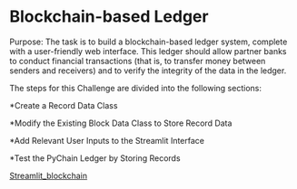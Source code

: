 # Blockchain-based Ledger

Purpose: The task is to build a blockchain-based ledger system, complete with a user-friendly web interface. This ledger should allow partner banks to conduct financial transactions (that is, to transfer money between senders and receivers) and to verify the integrity of the data in the ledger.

The steps for this Challenge are divided into the following sections:

*Create a Record Data Class

*Modify the Existing Block Data Class to Store Record Data

*Add Relevant User Inputs to the Streamlit Interface

*Test the PyChain Ledger by Storing Records

[Streamlit_blockchain]("Streamlit_blockchain.png")